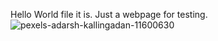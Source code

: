 Hello World file it is.
Just a webpage for testing.
![pexels-adarsh-kallingadan-11600630](https://github.com/barsha119/githubAdvance/assets/56728512/45ee40bb-0d83-4976-a412-a66d13b8dc77)
